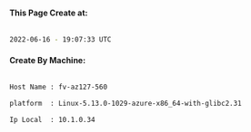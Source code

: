 
   
#### This Page Create at:

```bash

2022-06-16 - 19:07:33 UTC

```

#### Create By Machine:

```bash

Host Name : fv-az127-560

platform  : Linux-5.13.0-1029-azure-x86_64-with-glibc2.31

Ip Local  : 10.1.0.34

```

